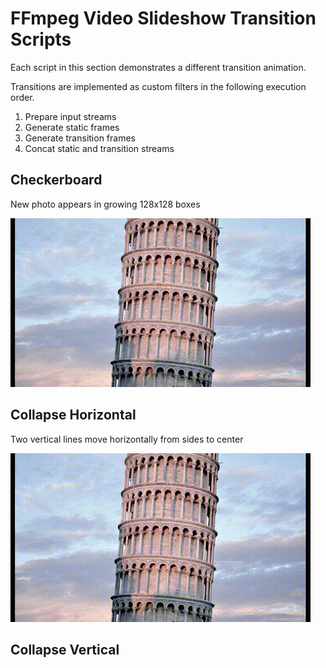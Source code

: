 # FFmpeg Video Slideshow Transition Scripts

Each script in this section demonstrates a different transition animation.

Transitions are implemented as custom filters in the following execution order.

1. Prepare input streams
2. Generate static frames
3. Generate transition frames
4. Concat static and transition streams

## Checkerboard

New photo appears in growing 128x128 boxes

![Checkerboard Transition](../docs/transition_checkerboard.gif)


## Collapse Horizontal

Two vertical lines move horizontally from sides to center

![Checkerboard Transition](../docs/transition_collapse_horizontal.gif)


## Collapse Vertical